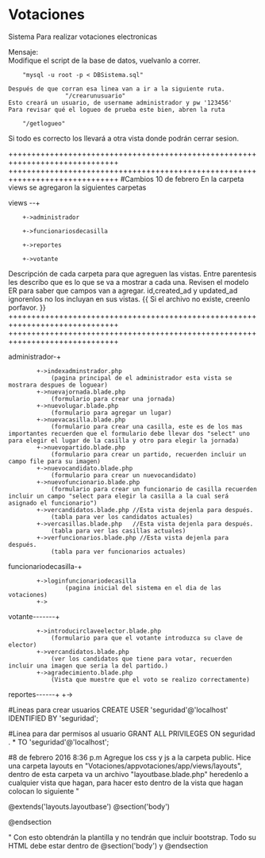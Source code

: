 # Votaciones
Sistema Para realizar votaciones electronicas


Mensaje:  
    Modifique el script de la base de datos, vuelvanlo a correr.

        "mysql -u root -p < DBSistema.sql"

    Después de que corran esa linea van a ir a la siguiente ruta.
                    "/crearunusuario"
    Esto creará un usuario, de username administrador y pw '123456'
    Para revisar qué el logueo de prueba este bien, abren la ruta

        "/getlogueo"

Si todo es correcto los llevará a otra vista donde podrán cerrar sesion. 

++++++++++++++++++++++++++++++++++++++++++++++++++++++++++++++++++++++++++++++
++++++++++++++++++++++++++++++++++++++++++++++++++++++++++++++++++++++++++++++
#Cambios 10 de febrero 
En la carpeta views se agregaron la siguientes carpetas

views --+

        +->administrador

        +->funcionariosdecasilla
        
        +->reportes
        
        +->votante
Descripción de cada carpeta para que agreguen las vistas. Entre parentesis les describo que es lo que se va a mostrar a cada una. Revisen el modelo ER para saber que campos van a agregar. id,created_ad y updated_ad ignorenlos no los incluyan en sus vistas. {{ Si el archivo no existe, creenlo porfavor. }}
++++++++++++++++++++++++++++++++++++++++++++++++++++++++++++++++++++++++++++++
++++++++++++++++++++++++++++++++++++++++++++++++++++++++++++++++++++++++++++++

administrador-+
            
            +->indexadminstrador.php 
                (pagina principal de el administrador esta vista se mostrara despues de loguear)
            +->nuevajornada.blade.php
                (formulario para crear una jornada)
            +->nuevolugar.blade.php
                (formulario para agregar un lugar)
            +->nuevacasilla.blade.php
                (formulario para crear una casilla, este es de los mas importantes recuerden que el formulario debe llevar dos "select" uno para elegir el lugar de la casilla y otro para elegir la jornada)
            +->nuevopartido.blade.php
                (formulario para crear un partido, recuerden incluir un campo file para su imagen)
            +->nuevocandidato.blade.php
                (formulario para crear un nuevocandidato)
            +->nuevofuncionario.blade.php
                (formulario para crear un funcionario de casilla recuerden incluir un campo "select para elegir la casilla a la cual será asignado el funcionario")
            +->vercandidatos.blade.php //Esta vista dejenla para después.
                (tabla para ver los candidatos actuales)
            +->vercasillas.blade.php   //Esta vista dejenla para después.
                (tabla para ver las casillas actuales)
            +->verfuncionarios.blade.php //Esta vista dejenla para después.
                (tabla para ver funcionarios actuales)


funcionariodecasilla-+

            +->loginfuncionariodecasilla
                    (pagina inicial del sistema en el dia de las votaciones)
            +->

votante-------+

            +->introducirclaveelector.blade.php
                (formulario para que el votante introduzca su clave de elector)
            +->vercandidatos.blade.php
                (ver los candidatos que tiene para votar, recuerden incluir una imagen que seria la del partido.)
            +->agradecimiento.blade.php
                (Vista que muestre que el voto se realizo correctamente)

reportes------+
            +->


#Lineas para crear usuarios 
CREATE USER 'seguridad'@'localhost' IDENTIFIED BY 'seguridad';

#Linea para dar permisos al usuario
GRANT ALL PRIVILEGES ON seguridad . * TO 'seguridad'@'localhost';


#8 de febrero 2016 8:36 p.m
Agregue los css y js a la carpeta public.
Hice una carpeta layouts en "Votaciones/appvotaciones/app/views/layouts", dentro de esta carpeta va un archivo "layoutbase.blade.php" heredenlo a cualquier vista que hagan, para hacer esto dentro de la vista que hagan colocan lo siguiente "

@extends('layouts.layoutbase')
@section('body')

@endsection

"
Con esto obtendrán la plantilla y no tendrán que incluir bootstrap.
Todo su HTML debe estar dentro de @section('body') y @endsection
